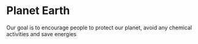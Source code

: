 # Planet Earth
Our goal is to encourage people to protect our planet, avoid any chemical activities and save energies
